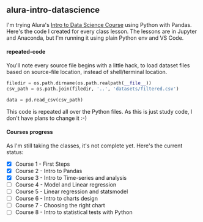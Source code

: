 ## alura-intro-datascience

I'm trying Alura's [Intro to Data Science Course](https://cursos.alura.com.br/formacao-data-science) using Python with Pandas. Here's the code I created for every class lesson.
The lessons are in Jupyter and Anaconda, but I'm running it using plain Python env and VS Code.

#### repeated-code
You'll note every source file begins with a little hack, to load dataset files based on source-file location, instead of shell/terminal location.

```py
filedir = os.path.dirname(os.path.realpath(__file__))
csv_path = os.path.join(filedir, '..', 'datasets/filtered.csv')

data = pd.read_csv(csv_path)
```
This code is repeated all over the Python files. As this is just study code, I don't have plans to change it :-)

#### Courses progress

As I'm still taking the classes, it's not complete yet. Here's the current status:

- [x] Course 1 - First Steps
- [x] Course 2 - Intro to Pandas
- [x] Course 3 - Intro to Time-series and analysis
- [ ] Course 4 - Model and Linear regression 
- [ ] Course 5 - Linear regression and statsmodel
- [ ] Course 6 - Intro to charts design
- [ ] Course 7 - Choosing the right chart
- [ ] Course 8 - Intro to statistical tests with Python
